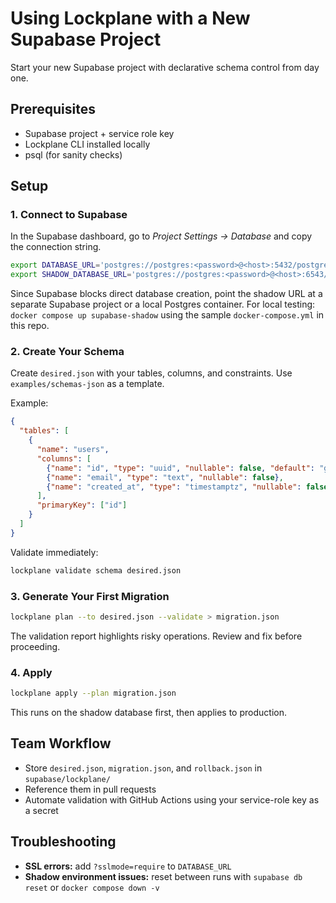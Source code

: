 # Using Lockplane with a New Supabase Project

Start your new Supabase project with declarative schema control from day one.

## Prerequisites

- Supabase project + service role key
- Lockplane CLI installed locally
- psql (for sanity checks)

## Setup

### 1. Connect to Supabase

In the Supabase dashboard, go to *Project Settings → Database* and copy the connection string.

```bash
export DATABASE_URL='postgres://postgres:<password>@<host>:5432/postgres'
export SHADOW_DATABASE_URL='postgres://postgres:<password>@<host>:6543/postgres'
```

Since Supabase blocks direct database creation, point the shadow URL at a separate Supabase project or a local Postgres container. For local testing: `docker compose up supabase-shadow` using the sample `docker-compose.yml` in this repo.

### 2. Create Your Schema

Create `desired.json` with your tables, columns, and constraints. Use `examples/schemas-json` as a template.

Example:
```json
{
  "tables": [
    {
      "name": "users",
      "columns": [
        {"name": "id", "type": "uuid", "nullable": false, "default": "gen_random_uuid()"},
        {"name": "email", "type": "text", "nullable": false},
        {"name": "created_at", "type": "timestamptz", "nullable": false, "default": "now()"}
      ],
      "primaryKey": ["id"]
    }
  ]
}
```

Validate immediately:
```bash
lockplane validate schema desired.json
```

### 3. Generate Your First Migration

```bash
lockplane plan --to desired.json --validate > migration.json
```

The validation report highlights risky operations. Review and fix before proceeding.

### 4. Apply

```bash
lockplane apply --plan migration.json
```

This runs on the shadow database first, then applies to production.

## Team Workflow

- Store `desired.json`, `migration.json`, and `rollback.json` in `supabase/lockplane/`
- Reference them in pull requests
- Automate validation with GitHub Actions using your service-role key as a secret

## Troubleshooting

- **SSL errors:** add `?sslmode=require` to `DATABASE_URL`
- **Shadow environment issues:** reset between runs with `supabase db reset` or `docker compose down -v`
